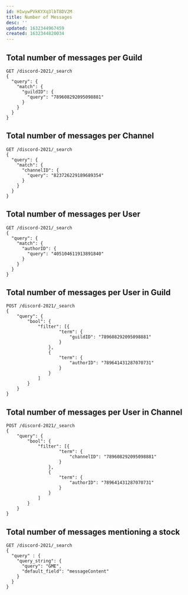 ```yaml
---
id: H1wywPVkKYXq3lbT8DV2M
title: Number of Messages
desc: ''
updated: 1632344967459
created: 1632344820034
---
```


## Total number of messages per Guild

```
GET /discord-2021/_search
{
  "query": {
    "match": {
      "guildID": {
        "query": "789608292095098881"
      }
    }
  }
}
```

## Total number of messages per Channel

```
GET /discord-2021/_search
{
  "query": {
    "match": {
      "channelID": {
        "query": "823726229189689354"
      }
    }
  }
}
```

## Total number of messages per User

```
GET /discord-2021/_search
{
  "query": {
    "match": {
      "authorID": {
        "query": "405104611913891840"
      }
    }
  }
}
```

## Total number of messages per User in Guild

```
POST /discord-2021/_search
{
    "query": {
        "bool": {
            "filter": [{
                    "term": {
                        "guildID": "789608292095098881"
                    }
                },
                {
                    "term": {
                        "authorID": "789641431287070731"
                    }
                }
            ]
        }
    }
}
```

## Total number of messages per User in Channel

```
POST /discord-2021/_search
{
    "query": {
        "bool": {
            "filter": [{
                    "term": {
                        "channelID": "789608292095098881"
                    }
                },
                {
                    "term": {
                        "authorID": "789641431287070731"
                    }
                }
            ]
        }
    }
}
```

## Total number of messages mentioning a stock

```
GET /discord-2021/_search
{ 
  "query" : {
    "query_string": {
      "query": "GME",
      "default_field": "messageContent"
    }
  }
}
```
